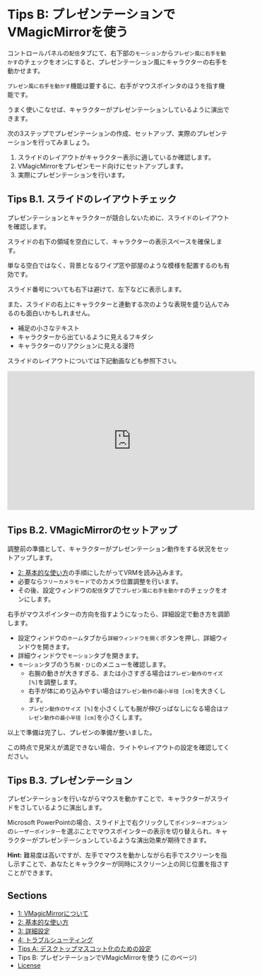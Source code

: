 
# Tips B: プレゼンテーションでVMagicMirrorを使う

コントロールパネルの`配信`タブにて、右下部の`モーション`から`プレゼン風に右手を動かす`のチェックをオンにすると、プレゼンテーション風にキャラクターの右手を動かせます。

`プレゼン風に右手を動かす`機能は要するに、右手がマウスポインタのほうを指す機能です。

うまく使いこなせば、キャラクターがプレゼンテーションしているように演出できます。

次の3ステップでプレゼンテーションの作成、セットアップ、実際のプレゼンテーションを行ってみましょう。

1. スライドのレイアウトがキャラクター表示に適しているか確認します。
2. VMagicMirrorをプレゼンモード向けにセットアップします。
3. 実際にプレゼンテーションを行います。


## Tips B.1. スライドのレイアウトチェック

プレゼンテーションとキャラクターが競合しないために、スライドのレイアウトを確認します。

スライドの右下の領域を空白にして、キャラクターの表示スペースを確保します。

単なる空白ではなく、背景となるワイプ窓や部屋のような模様を配置するのも有効です。

スライド番号についても右下は避けて、左下などに表示します。

また、スライドの右上にキャラクターと連動する次のような表現を盛り込んでみるのも面白いかもしれません。

* 補足の小さなテキスト
* キャラクターから出ているように見えるフキダシ
* キャラクターのリアクションに見える漫符

スライドのレイアウトについては下記動画なども参照下さい。

<iframe width="560" height="315" src="https://www.youtube.com/embed/uLCMPtVyWVE" frameborder="0" allow="accelerometer; autoplay; encrypted-media; gyroscope; picture-in-picture" allowfullscreen></iframe>


## Tips B.2. VMagicMirrorのセットアップ 

調整前の準備として、キャラクターがプレゼンテーション動作をする状況をセットアップします。

* [2: 基本的な使い方](./get_started.html)の手順にしたがってVRMを読み込みます。
* 必要なら`フリーカメラモード`でのカメラ位置調整を行います。
* その後、設定ウィンドウの`配信`タブで`プレゼン風に右手を動かす`のチェックをオンにします。

右手がマウスポインターの方向を指すようになったら、詳細設定で動き方を調節します。

* 設定ウィンドウの`ホーム`タブから`詳細ウィンドウを開く`ボタンを押し、詳細ウィンドウを開きます。
* 詳細ウィンドウで`モーション`タブを開きます。
* `モーション`タブのうち`腕・ひじ`のメニューを確認します。
    + 右腕の動きが大きすぎる、または小さすぎる場合は`プレゼン動作のサイズ [%]`を調整します。
    + 右手が体にめり込みやすい場合は`プレゼン動作の最小半径 [cm]`を大きくします。
    + `プレゼン動作のサイズ [%]`を小さくしても腕が伸びっぱなしになる場合は`プレゼン動作の最小半径 [cm]`を小さくします。

以上で準備は完了し、プレゼンの準備が整いました。

この時点で見栄えが満足できない場合、ライトやレイアウトの設定を確認してください。

## Tips B.3. プレゼンテーション

プレゼンテーションを行いながらマウスを動かすことで、キャラクターがスライドをさしているように演出します。

Microsoft PowerPointの場合、スライド上で右クリックして`ポインターオプション`の`レーザーポインター`を選ぶことでマウスポインターの表示を切り替えられ、キャラクターがプレゼンテーションしているような演出効果が期待できます。

**Hint:** 難易度は高いですが、左手でマウスを動かしながら右手でスクリーンを指し示すことで、あなたとキャラクターが同時にスクリーン上の同じ位置を指さすことができます。


## Sections

* [1: VMagicMirrorについて](./index.html)
* [2: 基本的な使い方](./get_started.html)
* [3: 詳細設定](./about_settings.html)
* [4: トラブルシューティング](./troubleshooting.html)
* [Tips A: デスクトップマスコット化のための設定](./tips_desktop_mascot.html)
* Tips B: プレゼンテーションでVMagicMirrorを使う (このページ)
* [License](./about_license.html)
